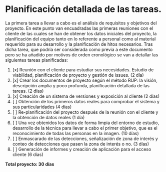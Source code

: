 # Planificación detallada de las tareas.

La primera tarea a llevar a cabo es el análisis de requisitos y objetivos del proyecto. En este punto van encuadradas las primeras reuniones con el cliente de las cuales se han de obtener los datos iniciales del proyecto, la planificación del equipo tanto en lo referente a personal como al material requerido para su desarrollo y la planificación de hitos necesarios.
Tras dicha tarea, que podría ser considerada como previa a este documento pero se ha añadido por motivos de orden cronológico se van a detallar las siguientes tareas planificadas:

1. [x] Reunión con el cliente para estudiar sus necesidades. Estudio de viabilidad, planificación de proyecto y gestión de issues. (2 día)
2. [x] Crear los documentos de proyecto según el método RUP: la visión, descripción amplia y poco profunda, planificación detallada de las tareas. (2 días)
3. [x] Creación de un sistema de versiones y exposición al cliente (2 días)
4. [ ] Obtención de los primeros datos reales para comprobar el sistema y sus particularidades (4 días)
5. [ ] Re-planificación del proyecto después de la reunión con el cliente y la obtención de datos reales (1 día)
6. [ ] Una vez obtenidos los datos de forma limpia del entorno de estudio, desarrollo de la técnica para llevar a cabo el primer objetivo, que es el reconocimiento de todas las personas en la imagen. (10 días)
7. [ ] Enmascarado de las detecciones, señalización de zona de interés y conteo de detecciones que pasen la zona de interés o no. (3 días)
8. [ ] Generación de informes y creación de aplicación para el acceso cliente (6 días)

**Total proyecto: 30 días**